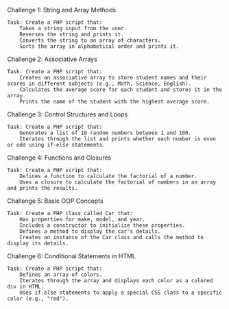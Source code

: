 Challenge 1: String and Array Methods

    Task: Create a PHP script that:
        Takes a string input from the user.
        Reverses the string and prints it.
        Converts the string to an array of characters.
        Sorts the array in alphabetical order and prints it.

Challenge 2: Associative Arrays

    Task: Create a PHP script that:
        Creates an associative array to store student names and their scores in different subjects (e.g., Math, Science, English).
        Calculates the average score for each student and stores it in the array.
        Prints the name of the student with the highest average score.

Challenge 3: Control Structures and Loops

    Task: Create a PHP script that:
        Generates a list of 10 random numbers between 1 and 100.
        Iterates through the list and prints whether each number is even or odd using if-else statements.

Challenge 4: Functions and Closures

    Task: Create a PHP script that:
        Defines a function to calculate the factorial of a number.
        Uses a closure to calculate the factorial of numbers in an array and prints the results.

Challenge 5: Basic OOP Concepts

    Task: Create a PHP class called Car that:
        Has properties for make, model, and year.
        Includes a constructor to initialize these properties.
        Defines a method to display the car's details.
        Creates an instance of the Car class and calls the method to display its details.

Challenge 6: Conditional Statements in HTML

    Task: Create a PHP script that:
        Defines an array of colors.
        Iterates through the array and displays each color as a colored div in HTML.
        Uses if-else statements to apply a special CSS class to a specific color (e.g., "red").